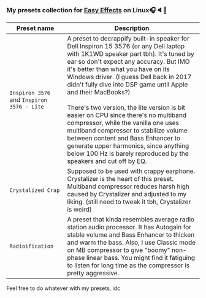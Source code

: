### My presets collection for [Easy Effects](https://github.com/wwmm/easyeffects) on Linux🎧🔈🐧

| Preset name | Description |
| - | - |
| `Inspiron 3576` and `Inspiron 3576 - Lite` | A preset to decrappify built-in speaker for Dell Inspiron 15 3576 (or any Dell laptop with 1K1WD speaker part tbh). It's tuned by ear so don't expect any accuracy. But IMO it's better than what you have on its Windows driver. (I guess Dell back in 2017 didn't fully dive into DSP game until Apple and their MacBooks?)<br><br>There's two version, the lite version is bit easier on CPU since there's no multiband compressor, while the vanilla one uses multiband compressor to stabilize volume between content and Bass Enhancer to generate upper harmonics, since anything below 100 Hz is barely reproduced by the speakers and cut off by EQ. |
| `Crystalized Crap` | Supposed to be used with crappy earphone. Crystalizer is the heart of this preset. Multiband compressor reduces harsh high caused by Crystalizer and adjusted to my liking. (still need to tweak it tbh, Crystalizer is weird) |
| `Radioification` | A preset that kinda resembles average radio station audio processor. It has Autogain for stable volume and Bass Enhancer to thicken and warm the bass. Also, I use Classic mode on MB compressor to give "boomy" non-phase linear bass. You might find it fatiguing to listen for long time as the compressor is pretty aggressive. |

Feel free to do whatever with my presets, idc
